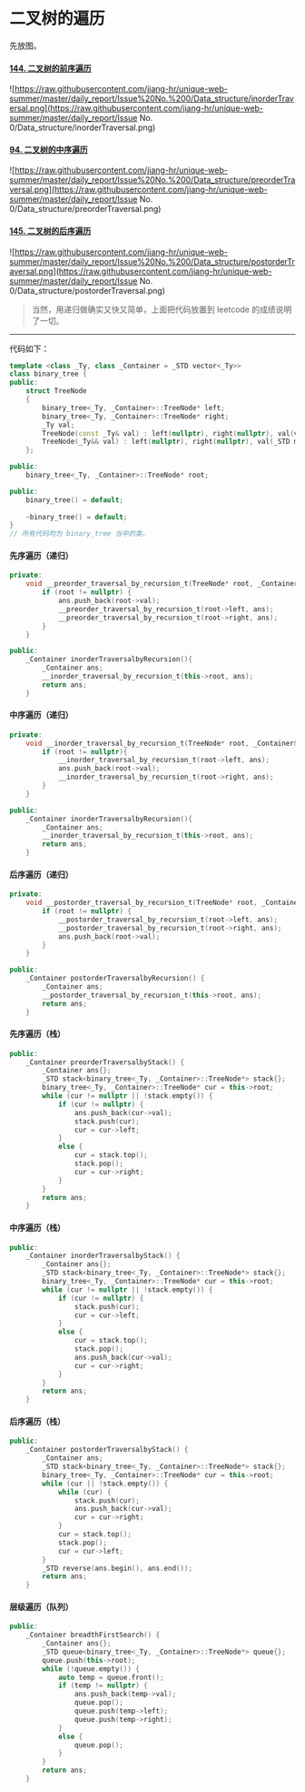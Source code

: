 # 二叉树的遍历

先放图。

#### [144. 二叉树的前序遍历](https://leetcode-cn.com/problems/binary-tree-preorder-traversal/)

![https://raw.githubusercontent.com/jiang-hr/unique-web-summer/master/daily_report/Issue%20No.%200/Data_structure/inorderTraversal.png](https://raw.githubusercontent.com/jiang-hr/unique-web-summer/master/daily_report/Issue No. 0/Data_structure/inorderTraversal.png)



#### [94. 二叉树的中序遍历](https://leetcode-cn.com/problems/binary-tree-inorder-traversal/)

![https://raw.githubusercontent.com/jiang-hr/unique-web-summer/master/daily_report/Issue%20No.%200/Data_structure/preorderTraversal.png](https://raw.githubusercontent.com/jiang-hr/unique-web-summer/master/daily_report/Issue No. 0/Data_structure/preorderTraversal.png)



#### [145. 二叉树的后序遍历](https://leetcode-cn.com/problems/binary-tree-postorder-traversal/)

![https://raw.githubusercontent.com/jiang-hr/unique-web-summer/master/daily_report/Issue%20No.%200/Data_structure/postorderTraversal.png](https://raw.githubusercontent.com/jiang-hr/unique-web-summer/master/daily_report/Issue No. 0/Data_structure/postorderTraversal.png)



> 当然，用递归做确实又快又简单，上面把代码放置到 leetcode 的成绩说明了一切。



------

代码如下：



```cpp
template <class _Ty, class _Container = _STD vector<_Ty>>
class binary_tree {
public:
	struct TreeNode
	{
		binary_tree<_Ty, _Container>::TreeNode* left;
		binary_tree<_Ty, _Container>::TreeNode* right;
		_Ty val;
        TreeNode(const _Ty& val) : left(nullptr), right(nullptr), val(val) {};
        TreeNode(_Ty&& val) : left(nullptr), right(nullptr), val(_STD move(val)) {};
	};

public:
	binary_tree<_Ty, _Container>::TreeNode* root;

public:
	binary_tree() = default;
    
    ~binary_tree() = default;
}
// 所有代码均为 binary_tree 当中的类。
```



#### 先序遍历（递归）

```cpp
private:
	void __preorder_traversal_by_recursion_t(TreeNode* root, _Container& ans) {
        if (root != nullptr) {
            ans.push_back(root->val);
            __preorder_traversal_by_recursion_t(root->left, ans);
            __preorder_traversal_by_recursion_t(root->right, ans);
        }
    }

public:
	_Container inorderTraversalbyRecursion(){
        _Container ans;
        __inorder_traversal_by_recursion_t(this->root, ans);
        return ans;
    }
```



#### 中序遍历（递归）

```cpp
private:
    void __inorder_traversal_by_recursion_t(TreeNode* root, _Container& ans){
        if (root != nullptr){
            __inorder_traversal_by_recursion_t(root->left, ans);
            ans.push_back(root->val);
            __inorder_traversal_by_recursion_t(root->right, ans);
        }
    }

public:
    _Container inorderTraversalbyRecursion(){
        _Container ans;
        __inorder_traversal_by_recursion_t(this->root, ans);
        return ans;
    }
```



#### 后序遍历（递归）

```cpp
private:
    void __postorder_traversal_by_recursion_t(TreeNode* root, _Container& ans) {
        if (root != nullptr) {
            __postorder_traversal_by_recursion_t(root->left, ans);
            __postorder_traversal_by_recursion_t(root->right, ans);
            ans.push_back(root->val);
        }
    }

public:
	_Container postorderTraversalbyRecursion() {
        _Container ans;
        __postorder_traversal_by_recursion_t(this->root, ans);
        return ans;
    }
```





#### 先序遍历（栈）

```cpp
public:
	_Container preorderTraversalbyStack() {
		_Container ans{};
		_STD stack<binary_tree<_Ty, _Container>::TreeNode*> stack{};
		binary_tree<_Ty, _Container>::TreeNode* cur = this->root;
		while (cur != nullptr || !stack.empty()) {
			if (cur != nullptr) {
				ans.push_back(cur->val);
				stack.push(cur);
				cur = cur->left;
			}
			else {
				cur = stack.top();
				stack.pop();
				cur = cur->right;
			}
		}
		return ans;
	}
```





#### 中序遍历（栈）

```cpp
public:
	_Container inorderTraversalbyStack() {
		_Container ans{};
		_STD stack<binary_tree<_Ty, _Container>::TreeNode*> stack{};
		binary_tree<_Ty, _Container>::TreeNode* cur = this->root;
		while (cur != nullptr || !stack.empty()) {
			if (cur != nullptr) {
				stack.push(cur);
				cur = cur->left;
			}
			else {
				cur = stack.top();
				stack.pop();
				ans.push_back(cur->val);
				cur = cur->right;
			}
		}
		return ans;
	}
```



#### 后序遍历（栈）

```cpp
public:
	_Container postorderTraversalbyStack() {
		_Container ans;
		_STD stack<binary_tree<_Ty, _Container>::TreeNode*> stack{};
		binary_tree<_Ty, _Container>::TreeNode* cur = this->root;
		while (cur || !stack.empty()) {
			while (cur) {
				stack.push(cur);
				ans.push_back(cur->val);
				cur = cur->right;
			}
			cur = stack.top();
			stack.pop();
			cur = cur->left;
		}
		_STD reverse(ans.begin(), ans.end());
		return ans;
	}
```





#### 层级遍历（队列）

```cpp
public:
	_Container breadthFirstSearch() {
		_Container ans{};
		_STD queue<binary_tree<_Ty, _Container>::TreeNode*> queue{};
		queue.push(this->root);
		while (!queue.empty()) {
			auto temp = queue.front();
			if (temp != nullptr) {
				ans.push_back(temp->val);
				queue.pop();
				queue.push(temp->left);
				queue.push(temp->right);
			}
			else {
				queue.pop();
			}
		}
		return ans;
	}
```








